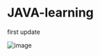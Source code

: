 # JAVA-learning

first update

![image](https://github.com/ARUN86s/JAVA-learning/assets/140633509/37d57f2b-e894-4c04-9175-8286138af034)

